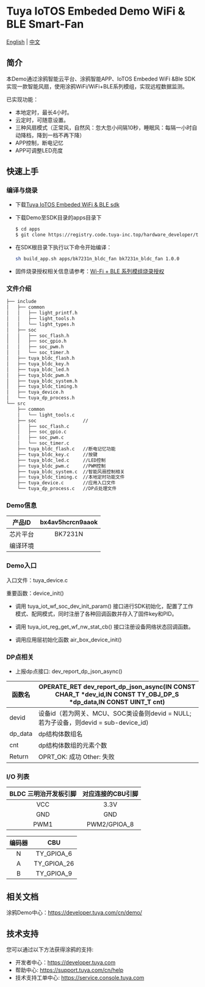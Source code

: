 # Tuya IoTOS Embeded Demo WiFi & BLE Smart-Fan

[English](./README.md) | [中文](./README_zh.md)

## 简介 

本Demo通过涂鸦智能云平台、涂鸦智能APP、IoTOS Embeded WiFi &Ble SDK实现一款智能风扇，使用涂鸦WiFi/WiFi+BLE系列模组，实现远程数据监测。

已实现功能：

+ 本地定时，最长4小时。
+ 云定时，可随意设置。
+ 三种风扇模式（正常风，自然风：忽大忽小间隔10秒，睡眠风：每隔一小时自动降档，降到一档不再下降）
+ APP控制，断电记忆
+ APP可调整LED亮度




## 快速上手 

### 编译与烧录
+ 下载[Tuya IoTOS Embeded WiFi & BLE sdk](https://github.com/tuya/tuya-iotos-embeded-sdk-wifi-ble-bk7231n) 

+ 下载Demo至SDK目录的apps目录下 

  ```bash
  $ cd apps
  $ git clone https://registry.code.tuya-inc.top/hardware_developer/tuya-iotos-embeded-demo-wifi-ble-smart-fan.git
  ```
  
+ 在SDK根目录下执行以下命令开始编译：

  ```bash
  sh build_app.sh apps/bk7231n_bldc_fan bk7231n_bldc_fan 1.0.0 
  ```

+ 固件烧录授权相关信息请参考：[Wi-Fi + BLE 系列模组烧录授权](https://developer.tuya.com/cn/docs/iot/device-development/burn-and-authorization/burn-and-authorize-wifi-ble-modules/burn-and-authorize-wb-series-modules?id=Ka78f4pttsytd) 

 

 ### 文件介绍 

```bash
├── include
│   ├── common
│   │   ├── light_printf.h
│   │   ├── light_tools.h
│   │   └── light_types.h
│   ├── soc
│   │   ├── soc_flash.h
│   │   ├── soc_gpio.h
│   │   ├── soc_pwm.h
│   │   └── soc_timer.h
│   ├── tuya_bldc_flash.h
│   ├── tuya_bldc_key.h
│   ├── tuya_bldc_led.h
│   ├── tuya_bldc_pwm.h
│   ├── tuya_bldc_system.h
│   ├── tuya_bldc_timing.h
│   ├── tuya_device.h
│   └── tuya_dp_process.h
└── src
    ├── common
    │   └── light_tools.c
    ├── soc					//
    │   ├── soc_flash.c
    │   ├── soc_gpio.c
    │   ├── soc_pwm.c
    │   └── soc_timer.c
    ├── tuya_bldc_flash.c	//断电记忆功能
    ├── tuya_bldc_key.c		//按键
    ├── tuya_bldc_led.c		//LED控制
    ├── tuya_bldc_pwm.c		//PWM控制
    ├── tuya_bldc_system.c	//智能风扇控制相关
    ├── tuya_bldc_timing.c	//本地定时功能文件
    ├── tuya_device.c		//应用入口文件
    └── tuya_dp_process.c	//DP点处理文件
```



 ### Demo信息 

|  产品ID  | bx4av5hcrcn9aaok |
| :------: | :--------------: |
| 芯片平台 |     BK7231N      |
| 编译环境 |                  |

  

### Demo入口

入口文件：tuya_device.c

重要函数：device_init()

+ 调用 tuya_iot_wf_soc_dev_init_param() 接口进行SDK初始化，配置了工作模式、配网模式，同时注册了各种回调函数并存入了固件key和PID。

+ 调用 tuya_iot_reg_get_wf_nw_stat_cb() 接口注册设备网络状态回调函数。

+ 调用应用层初始化函数 air_box_device_init()

 

### DP点相关

+ 上报dp点接口: dev_report_dp_json_async()

| 函数名  | OPERATE_RET dev_report_dp_json_async(IN CONST CHAR_T *dev_id,IN CONST TY_OBJ_DP_S *dp_data,IN CONST UINT_T cnt) |
| ------- | ------------------------------------------------------------ |
| devid   | 设备id（若为网关、MCU、SOC类设备则devid = NULL;若为子设备，则devid = sub-device_id) |
| dp_data | dp结构体数组名                                               |
| cnt     | dp结构体数组的元素个数                                       |
| Return  | OPRT_OK: 成功  Other: 失败                                   |



### I/O 列表 

| BLDC 三明治开发板引脚 | 对应连接的CBU引脚 |
| :-------------------: | :---------------: |
|          VCC          |       3.3V        |
|          GND          |        GND        |
|         PWM1          |   PWM2/GPIOA_8    |

| 编码器 |     CBU     |
| :----: | :---------: |
|   N    | TY_GPIOA_6  |
|   A    | TY_GPIOA_26 |
|   B    | TY_GPIOA_9  |



## 相关文档

涂鸦Demo中心：https://developer.tuya.com/cn/demo/



## 技术支持

您可以通过以下方法获得涂鸦的支持:

- 开发者中心：https://developer.tuya.com
- 帮助中心: https://support.tuya.com/cn/help
- 技术支持工单中心: https://service.console.tuya.com